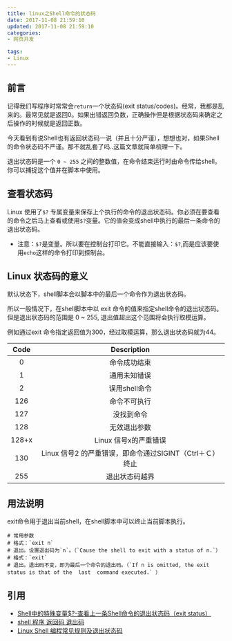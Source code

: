 ```yaml
---
title: linux之Shell命令的状态码
date: 2017-11-08 21:59:10
updated: 2017-11-08 21:59:10
categories:
- 网页开发

tags:
- Linux
---
```


## 前言
记得我们写程序时常常会```return```一个状态码(exit status/codes)。经常，我都是乱来的。最常见就是返回0。如果出错返回负数，正确操作但是根据状态码来确定之后操作的时候就是返回正数。

今天看到有说Shell也有返回状态码一说（并且十分严谨），想想也对，如果Shell的命令状态码不严谨。那不就乱套了吗..这篇文章就简单梳理一下。

<!-- more -->
退出状态码是一个 `0 ~ 255` 之间的整数值，在命令结束运行时由命令传给shell。你可以捕捉这个值并在脚本中使用。

## 查看状态码
Linux 使用了```$?``` 专属变量来保存上个执行的命令的退出状态码。你必须在要查看的命令之后马上查看或使用```$?```变量。它的值会变成shell中执行的最后一条命令的退出状态码。

- 注意：```$?```是变量。所以要在控制台打印它。不能直接输入：```$?```,而是应该要使用```echo```这样的命令打印到控制台。

## Linux 状态码的意义

默认状态下，shell脚本会以脚本中的最后一个命令作为退出状态码。

所以一般情况下，在shell脚本中以 exit 命令的值来指定shell命令的退出状态码。但是退出状态码的范围是 0 ~ 255, 退出值超出这个范围将会执行取模运算。

例如通过exit 命令指定返回值为300，经过取模运算，那么退出状态码就为44。

| Code  |              Description              |
| :---: | :-----------------------------------: |
|   0   |                命令成功结束                 |
|   1   |                通用未知错误                 |
|   2   |               误用shell命令               |
|  126  |                命令不可执行                 |
|  127  |                 没找到命令                 |
|  128  |                无效退出参数                 |
| 128+x |            Linux 信号x的严重错误             |
|  130  | Linux 信号2 的严重错误，即命令通过SIGINT（Ctrl＋Ｃ）终止 |
|  255  |                退出状态码越界                |

## 用法说明
exit命令用于退出当前shell，在shell脚本中可以终止当前脚本执行。
```
# 常用参数
# 格式：`exit n`
# 退出。设置退出码为`n`。（`Cause the shell to exit with a status of n.`）
# 格式：`exit`
# 退出。退出码不变，即为最后一个命令的退出码。（`If n is omitted, the exit status is that of the  last  command executed.` ）
```

## 引用
- [Shell中的特殊变量$?-查看上一条Shell命令的退出状态码（exit status）](http://blog.csdn.net/wlovh1989/article/details/51113488)
- [shell 程序 返回码 退出码](http://jackwxh.blog.51cto.com/2850597/827600)
- [Linux Shell 编程常见规则及退出状态码](http://www.cnblogs.com/qianzhilan/p/4391210.html)